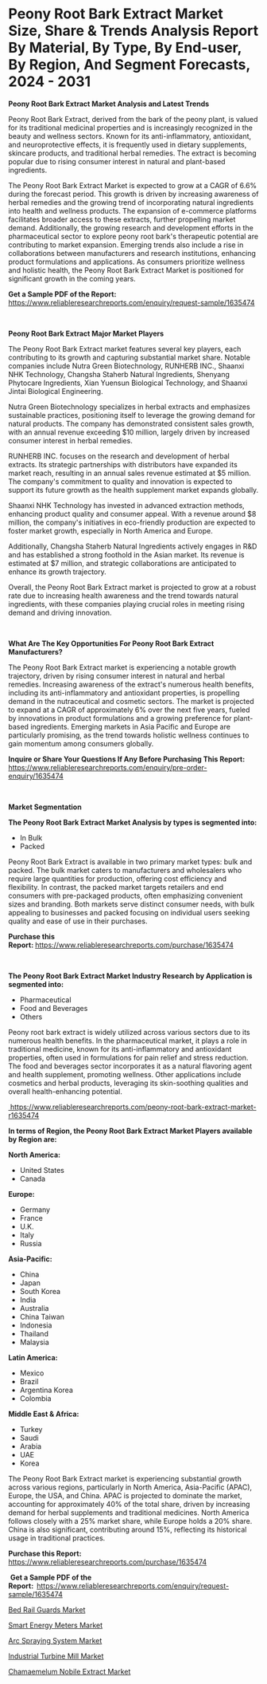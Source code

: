 <p><h1>Peony Root Bark Extract Market Size, Share & Trends Analysis Report By Material, By Type, By End-user, By Region, And Segment Forecasts, 2024 - 2031</h1></p><p><strong>Peony Root Bark Extract Market Analysis and Latest Trends</strong></p>
<p><p>Peony Root Bark Extract, derived from the bark of the peony plant, is valued for its traditional medicinal properties and is increasingly recognized in the beauty and wellness sectors. Known for its anti-inflammatory, antioxidant, and neuroprotective effects, it is frequently used in dietary supplements, skincare products, and traditional herbal remedies. The extract is becoming popular due to rising consumer interest in natural and plant-based ingredients.</p><p>The Peony Root Bark Extract Market is expected to grow at a CAGR of 6.6% during the forecast period. This growth is driven by increasing awareness of herbal remedies and the growing trend of incorporating natural ingredients into health and wellness products. The expansion of e-commerce platforms facilitates broader access to these extracts, further propelling market demand. Additionally, the growing research and development efforts in the pharmaceutical sector to explore peony root bark's therapeutic potential are contributing to market expansion. Emerging trends also include a rise in collaborations between manufacturers and research institutions, enhancing product formulations and applications. As consumers prioritize wellness and holistic health, the Peony Root Bark Extract Market is positioned for significant growth in the coming years.</p></p>
<p><strong>Get a Sample PDF of the Report:&nbsp;</strong> <a href="https://www.reliableresearchreports.com/enquiry/request-sample/1635474">https://www.reliableresearchreports.com/enquiry/request-sample/1635474</a></p>
<p>&nbsp;</p>
<p><strong>Peony Root Bark Extract Major Market Players</strong></p>
<p><p>The Peony Root Bark Extract market features several key players, each contributing to its growth and capturing substantial market share. Notable companies include Nutra Green Biotechnology, RUNHERB INC., Shaanxi NHK Technology, Changsha Staherb Natural Ingredients, Shenyang Phytocare Ingredients, Xian Yuensun Biological Technology, and Shaanxi Jintai Biological Engineering.</p><p>Nutra Green Biotechnology specializes in herbal extracts and emphasizes sustainable practices, positioning itself to leverage the growing demand for natural products. The company has demonstrated consistent sales growth, with an annual revenue exceeding $10 million, largely driven by increased consumer interest in herbal remedies.</p><p>RUNHERB INC. focuses on the research and development of herbal extracts. Its strategic partnerships with distributors have expanded its market reach, resulting in an annual sales revenue estimated at $5 million. The company's commitment to quality and innovation is expected to support its future growth as the health supplement market expands globally.</p><p>Shaanxi NHK Technology has invested in advanced extraction methods, enhancing product quality and consumer appeal. With a revenue around $8 million, the company's initiatives in eco-friendly production are expected to foster market growth, especially in North America and Europe.</p><p>Additionally, Changsha Staherb Natural Ingredients actively engages in R&D and has established a strong foothold in the Asian market. Its revenue is estimated at $7 million, and strategic collaborations are anticipated to enhance its growth trajectory.</p><p>Overall, the Peony Root Bark Extract market is projected to grow at a robust rate due to increasing health awareness and the trend towards natural ingredients, with these companies playing crucial roles in meeting rising demand and driving innovation.</p></p>
<p>&nbsp;</p>
<p><strong>What Are The Key Opportunities For Peony Root Bark Extract Manufacturers?</strong></p>
<p><p>The Peony Root Bark Extract market is experiencing a notable growth trajectory, driven by rising consumer interest in natural and herbal remedies. Increasing awareness of the extract's numerous health benefits, including its anti-inflammatory and antioxidant properties, is propelling demand in the nutraceutical and cosmetic sectors. The market is projected to expand at a CAGR of approximately 6% over the next five years, fueled by innovations in product formulations and a growing preference for plant-based ingredients. Emerging markets in Asia Pacific and Europe are particularly promising, as the trend towards holistic wellness continues to gain momentum among consumers globally.</p></p>
<p><strong>Inquire or Share Your Questions If Any Before Purchasing This Report:</strong> <a href="https://www.reliableresearchreports.com/enquiry/pre-order-enquiry/1635474">https://www.reliableresearchreports.com/enquiry/pre-order-enquiry/1635474</a></p>
<p>&nbsp;</p>
<p><strong>Market Segmentation</strong></p>
<p><strong>The Peony Root Bark Extract Market Analysis by types is segmented into:</strong></p>
<p><ul><li>In Bulk</li><li>Packed</li></ul></p>
<p><p>Peony Root Bark Extract is available in two primary market types: bulk and packed. The bulk market caters to manufacturers and wholesalers who require large quantities for production, offering cost efficiency and flexibility. In contrast, the packed market targets retailers and end consumers with pre-packaged products, often emphasizing convenient sizes and branding. Both markets serve distinct consumer needs, with bulk appealing to businesses and packed focusing on individual users seeking quality and ease of use in their purchases.</p></p>
<p><strong>Purchase this Report:&nbsp;</strong><a href="https://www.reliableresearchreports.com/purchase/1635474">https://www.reliableresearchreports.com/purchase/1635474</a></p>
<p>&nbsp;</p>
<p><strong>The Peony Root Bark Extract Market Industry Research by Application is segmented into:</strong></p>
<p><ul><li>Pharmaceutical</li><li>Food and Beverages</li><li>Others</li></ul></p>
<p><p>Peony root bark extract is widely utilized across various sectors due to its numerous health benefits. In the pharmaceutical market, it plays a role in traditional medicine, known for its anti-inflammatory and antioxidant properties, often used in formulations for pain relief and stress reduction. The food and beverages sector incorporates it as a natural flavoring agent and health supplement, promoting wellness. Other applications include cosmetics and herbal products, leveraging its skin-soothing qualities and overall health-enhancing potential.</p></p>
<p><a href="https://www.reliableresearchreports.com/peony-root-bark-extract-market-r1635474">&nbsp;https://www.reliableresearchreports.com/peony-root-bark-extract-market-r1635474</a></p>
<p><strong>In terms of Region, the Peony Root Bark Extract Market Players available by Region are:</strong></p>
<p>
    <p> <strong> North America: </strong>
        <ul>
            <li>United States</li>
            <li>Canada</li>
        </ul>
        </p> 
    <p> <strong> Europe: </strong>
        <ul>
            <li>Germany</li>
            <li>France</li>
            <li>U.K.</li>
            <li>Italy</li>
            <li>Russia</li>
        </ul>
        </p> 
    <p> <strong> Asia-Pacific: </strong>
        <ul>
            <li>China</li>
            <li>Japan</li>
            <li>South Korea</li>
            <li>India</li>
            <li>Australia</li>
            <li>China Taiwan</li>
            <li>Indonesia</li>
            <li>Thailand</li>
            <li>Malaysia</li>
        </ul>
        </p> 
    <p> <strong> Latin America: </strong>
        <ul>
            <li>Mexico</li>
            <li>Brazil</li>
            <li>Argentina Korea</li>
            <li>Colombia</li>
        </ul>
        </p> 
    <p> <strong> Middle East & Africa: </strong>
        <ul>
            <li>Turkey</li>
            <li>Saudi</li>
            <li>Arabia</li>
            <li>UAE</li>
            <li>Korea</li>
        </ul>
    </p>
    </p>
<p><p>The Peony Root Bark Extract market is experiencing substantial growth across various regions, particularly in North America, Asia-Pacific (APAC), Europe, the USA, and China. APAC is projected to dominate the market, accounting for approximately 40% of the total share, driven by increasing demand for herbal supplements and traditional medicines. North America follows closely with a 25% market share, while Europe holds a 20% share. China is also significant, contributing around 15%, reflecting its historical usage in traditional practices.</p></p>
<p><strong>Purchase this Report: </strong><a href="https://www.reliableresearchreports.com/purchase/1635474">https://www.reliableresearchreports.com/purchase/1635474</a></p>
<p>&nbsp;<strong>Get a Sample PDF of the Report:&nbsp;&nbsp;</strong><a href="https://www.reliableresearchreports.com/enquiry/request-sample/1635474">https://www.reliableresearchreports.com/enquiry/request-sample/1635474</a></p>
<p><strong></strong></p>
<p><p><a href="https://issuu.com/reportprime-2/docs/bed-rail-guards-market-size-2030.pp_4f0dbb8c399860">Bed Rail Guards Market</a></p><p><a href="https://www.linkedin.com/pulse/global-smart-energy-meters-market-focus-application-end-use-mlgxe?trackingId=jTeXZ3XvTWKJzFvqwDpSqQ%3D%3D">Smart Energy Meters Market</a></p><p><a href="https://medium.com/@tyrrell.maye-smith/arc-spraying-system-market-research-report-exploring-market-size-and-revenue-analysis-for-arc-645a1999f985">Arc Spraying System Market</a></p><p><a href="https://medium.com/@tyrrell.maye-smith/industrial-turbine-mill-market-size-is-growing-at-cagr-of-12-4-f5822584b7ea">Industrial Turbine Mill Market</a></p><p><a href="https://github.com/MarlinNader2023/Market-Research-Report-List-1/blob/main/chamaemelum-nobile-extract-market.md">Chamaemelum Nobile Extract Market</a></p></p>